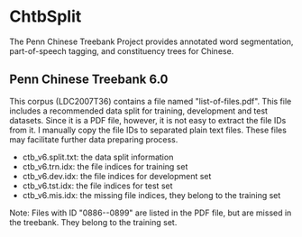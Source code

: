ChtbSplit
=========

The Penn Chinese Treebank Project provides annotated word segmentation, part-of-speech tagging, and constituency trees for Chinese.

Penn Chinese Treebank 6.0
-------------------------
This corpus (LDC2007T36) contains a file named "list-of-files.pdf".
This file includes a recommended data split for training, development and test datasets.
Since it is a PDF file, however, it is not easy to extract the file IDs from it.
I manually copy the file IDs to separated plain text files.
These files may facilitate further data preparing process.

* ctb_v6.split.txt: the data split information
* ctb_v6.trn.idx: the file indices for training set
* ctb_v6.dev.idx: the file indices for development set
* ctb_v6.tst.idx: the file indices for test set
* ctb_v6.mis.idx: the missing file indices, they belong to the training set

Note: Files with ID "0886--0899" are listed in the PDF file, but are missed in the treebank. 
    They belong to the training set.


